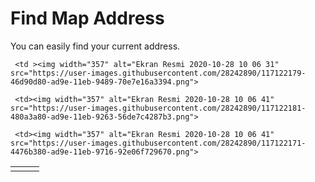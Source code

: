 # Find Map Address
 You can easily find your current address.
 <table>
   <tr>
   
     <td ><img width="357" alt="Ekran Resmi 2020-10-28 10 06 31" src="https://user-images.githubusercontent.com/28242890/117122179-46d90d80-ad9e-11eb-9489-70e7e16a3394.png">

 </td>
     <td width="30">
 </td>
    
     <td><img width="357" alt="Ekran Resmi 2020-10-28 10 06 41" src="https://user-images.githubusercontent.com/28242890/117122181-480a3a80-ad9e-11eb-9263-56de7c4287b3.png">
 </td>
 </td>
     
     <td><img width="357" alt="Ekran Resmi 2020-10-28 10 06 41" src="https://user-images.githubusercontent.com/28242890/117122171-4476b380-ad9e-11eb-9716-92e06f729670.png">
 </td>
   </tr>

